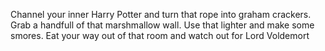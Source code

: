 Channel your inner Harry Potter and turn that rope into graham crackers.
Grab a handfull of that marshmallow wall.
Use that lighter and make some smores.
Eat your way out of that room and watch out for Lord Voldemort

